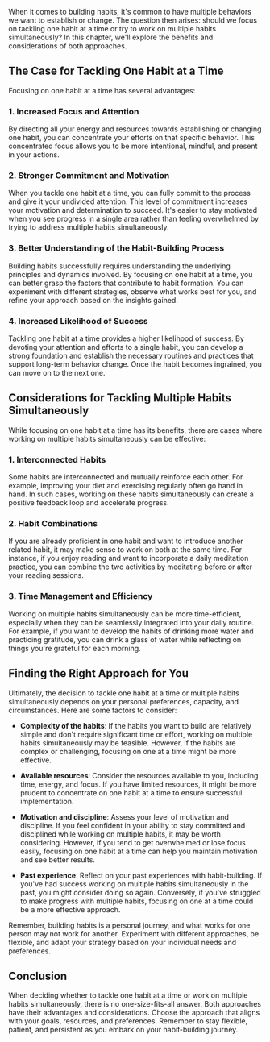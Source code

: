 
When it comes to building habits, it's common to have multiple behaviors we want to establish or change. The question then arises: should we focus on tackling one habit at a time or try to work on multiple habits simultaneously? In this chapter, we'll explore the benefits and considerations of both approaches.

## The Case for Tackling One Habit at a Time

Focusing on one habit at a time has several advantages:

### 1. Increased Focus and Attention

By directing all your energy and resources towards establishing or changing one habit, you can concentrate your efforts on that specific behavior. This concentrated focus allows you to be more intentional, mindful, and present in your actions.

### 2. Stronger Commitment and Motivation

When you tackle one habit at a time, you can fully commit to the process and give it your undivided attention. This level of commitment increases your motivation and determination to succeed. It's easier to stay motivated when you see progress in a single area rather than feeling overwhelmed by trying to address multiple habits simultaneously.

### 3. Better Understanding of the Habit-Building Process

Building habits successfully requires understanding the underlying principles and dynamics involved. By focusing on one habit at a time, you can better grasp the factors that contribute to habit formation. You can experiment with different strategies, observe what works best for you, and refine your approach based on the insights gained.

### 4. Increased Likelihood of Success

Tackling one habit at a time provides a higher likelihood of success. By devoting your attention and efforts to a single habit, you can develop a strong foundation and establish the necessary routines and practices that support long-term behavior change. Once the habit becomes ingrained, you can move on to the next one.

## Considerations for Tackling Multiple Habits Simultaneously

While focusing on one habit at a time has its benefits, there are cases where working on multiple habits simultaneously can be effective:

### 1. Interconnected Habits

Some habits are interconnected and mutually reinforce each other. For example, improving your diet and exercising regularly often go hand in hand. In such cases, working on these habits simultaneously can create a positive feedback loop and accelerate progress.

### 2. Habit Combinations

If you are already proficient in one habit and want to introduce another related habit, it may make sense to work on both at the same time. For instance, if you enjoy reading and want to incorporate a daily meditation practice, you can combine the two activities by meditating before or after your reading sessions.

### 3. Time Management and Efficiency

Working on multiple habits simultaneously can be more time-efficient, especially when they can be seamlessly integrated into your daily routine. For example, if you want to develop the habits of drinking more water and practicing gratitude, you can drink a glass of water while reflecting on things you're grateful for each morning.

## Finding the Right Approach for You

Ultimately, the decision to tackle one habit at a time or multiple habits simultaneously depends on your personal preferences, capacity, and circumstances. Here are some factors to consider:

- **Complexity of the habits**: If the habits you want to build are relatively simple and don't require significant time or effort, working on multiple habits simultaneously may be feasible. However, if the habits are complex or challenging, focusing on one at a time might be more effective.
    
- **Available resources**: Consider the resources available to you, including time, energy, and focus. If you have limited resources, it might be more prudent to concentrate on one habit at a time to ensure successful implementation.
    
- **Motivation and discipline**: Assess your level of motivation and discipline. If you feel confident in your ability to stay committed and disciplined while working on multiple habits, it may be worth considering. However, if you tend to get overwhelmed or lose focus easily, focusing on one habit at a time can help you maintain motivation and see better results.
    
- **Past experience**: Reflect on your past experiences with habit-building. If you've had success working on multiple habits simultaneously in the past, you might consider doing so again. Conversely, if you've struggled to make progress with multiple habits, focusing on one at a time could be a more effective approach.
    

Remember, building habits is a personal journey, and what works for one person may not work for another. Experiment with different approaches, be flexible, and adapt your strategy based on your individual needs and preferences.

## Conclusion

When deciding whether to tackle one habit at a time or work on multiple habits simultaneously, there is no one-size-fits-all answer. Both approaches have their advantages and considerations. Choose the approach that aligns with your goals, resources, and preferences. Remember to stay flexible, patient, and persistent as you embark on your habit-building journey.
